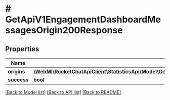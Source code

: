 # # GetApiV1EngagementDashboardMessagesOrigin200Response

## Properties

Name | Type | Description | Notes
------------ | ------------- | ------------- | -------------
**origins** | [**\WebMI\RocketChatApiClient\StatisticsApi\Model\GetApiV1EngagementDashboardMessagesOrigin200ResponseOriginsInner[]**](GetApiV1EngagementDashboardMessagesOrigin200ResponseOriginsInner.md) |  | [optional]
**success** | **bool** |  | [optional]

[[Back to Model list]](../../README.md#models) [[Back to API list]](../../README.md#endpoints) [[Back to README]](../../README.md)
